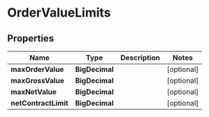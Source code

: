 

# OrderValueLimits


## Properties

| Name | Type | Description | Notes |
|------------ | ------------- | ------------- | -------------|
|**maxOrderValue** | **BigDecimal** |  |  [optional] |
|**maxGrossValue** | **BigDecimal** |  |  [optional] |
|**maxNetValue** | **BigDecimal** |  |  [optional] |
|**netContractLimit** | **BigDecimal** |  |  [optional] |



